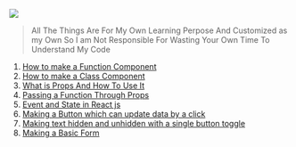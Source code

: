 ![](https://pro2-bar-s3-cdn-cf6.myportfolio.com/5395643e5077cce710ff2e7dba828e32/afbc2a9a-ecd3-477f-bd37-59e0d6febebf_rw_1920.jpeg?h=9a2754b742c02b711f0136192bb51c57)

>All The Things Are For My Own Learning Perpose And Customized as my Own So I am Not Responsible For Wasting Your Own Time To Understand My Code

1. [How to make a Function Component](https://github.com/itzsnehasis/Reactjs/blob/main/Component.md)
2. [How to make a Class Component](https://github.com/itzsnehasis/Reactjs/blob/main/ClassComponent.md)
3. [What is Props And How To Use It](https://github.com/itzsnehasis/Reactjs/blob/main/Props.md)
4. [Passing a Function Through Props](https://github.com/itzsnehasis/Reactjs/blob/main/PassingFunctionThroughProps.md)
5. [Event and State in React js](https://github.com/itzsnehasis/Reactjs/blob/main/Event-And-State.md)
6. [Making a Button which can update data by a click](https://github.com/itzsnehasis/Reactjs/blob/main/buttontoupdatedata.md)
7. [Making text hidden and unhidden with a single button toggle](https://github.com/itzsnehasis/Reactjs/blob/main/hideunhidetextwithbuttonclick.md)
8. [Making a Basic Form](https://github.com/itzsnehasis/Reactjs/blob/main/BasicForm.md)
